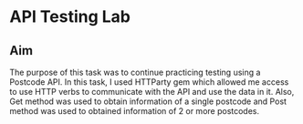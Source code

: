 # API Testing Lab

## Aim
The purpose of this task was to continue practicing testing using a Postcode API. In this task, I used HTTParty gem which allowed me access to use HTTP verbs to communicate with the API and use the data in it. Also, Get method was used to obtain information of a single postcode and Post method was used to obtained information of 2 or more postcodes.